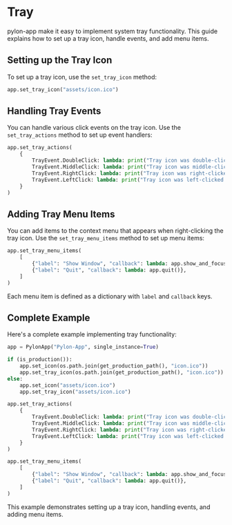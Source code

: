# Tray

pylon-app make it easy to implement system tray functionality. This guide explains how to set up a tray icon, handle events, and add menu items.

## Setting up the Tray Icon

To set up a tray icon, use the `set_tray_icon` method:

```python
app.set_tray_icon("assets/icon.ico")
```

## Handling Tray Events

You can handle various click events on the tray icon. Use the `set_tray_actions` method to set up event handlers:

```python
app.set_tray_actions(
    {
        TrayEvent.DoubleClick: lambda: print("Tray icon was double-clicked."),
        TrayEvent.MiddleClick: lambda: print("Tray icon was middle-clicked."),
        TrayEvent.RightClick: lambda: print("Tray icon was right-clicked."),
        TrayEvent.LeftClick: lambda: print("Tray icon was left-clicked."),
    }
)
```

## Adding Tray Menu Items

You can add items to the context menu that appears when right-clicking the tray icon. Use the `set_tray_menu_items` method to set up menu items:

```python
app.set_tray_menu_items(
    [
        {"label": "Show Window", "callback": lambda: app.show_and_focus_main_window()},
        {"label": "Quit", "callback": lambda: app.quit()},
    ]
)
```

Each menu item is defined as a dictionary with `label` and `callback` keys.

## Complete Example

Here's a complete example implementing tray functionality:

```python
app = PylonApp("Pylon-App", single_instance=True)

if (is_production()):
    app.set_icon(os.path.join(get_production_path(), "icon.ico"))
    app.set_tray_icon(os.path.join(get_production_path(), "icon.ico"))
else:
    app.set_icon("assets/icon.ico")
    app.set_tray_icon("assets/icon.ico")

app.set_tray_actions(
    {
        TrayEvent.DoubleClick: lambda: print("Tray icon was double-clicked."),
        TrayEvent.MiddleClick: lambda: print("Tray icon was middle-clicked."),
        TrayEvent.RightClick: lambda: print("Tray icon was right-clicked."),
        TrayEvent.LeftClick: lambda: print("Tray icon was left-clicked."),
    }
)

app.set_tray_menu_items(
    [
        {"label": "Show Window", "callback": lambda: app.show_and_focus_main_window()},
        {"label": "Quit", "callback": lambda: app.quit()},
    ]
)
```

This example demonstrates setting up a tray icon, handling events, and adding menu items.